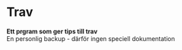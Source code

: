 # Trav
**Ett prgram som ger tips till trav**  
En personlig backup - därför ingen speciell dokumentation
